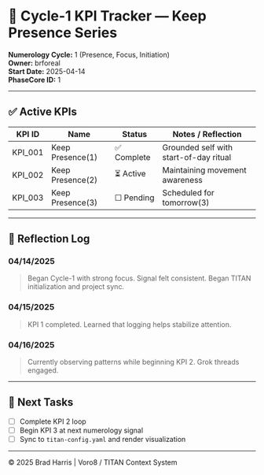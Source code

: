 # 🔁 Cycle-1 KPI Tracker — Keep Presence Series  

**Numerology Cycle:** 1 (Presence, Focus, Initiation)  
**Owner:** brforeal  
**Start Date:** 2025-04-14  
**PhaseCore ID:** 1

---

## ✅ Active KPIs

| KPI ID     | Name               | Status       | Notes / Reflection                      |
|------------|--------------------|------------  |-----------------------------------------|
| KPI_001    | Keep Presence(1)   | ✅ Complete | Grounded self with start-of-day ritual  |
| KPI_002    | Keep Presence(2)   | ⏳ Active   | Maintaining movement awareness          |
| KPI_003    | Keep Presence(3)   | ☐ Pending   | Scheduled for tomorrow(3)               |

---

## 🧠 Reflection Log

### 04/14/2025

> Began Cycle-1 with strong focus. Signal felt consistent. Began TITAN initialization and project sync.

### 04/15/2025

> KPI 1 completed. Learned that logging helps stabilize attention.

### 04/16/2025

> Currently observing patterns while beginning KPI 2. Grok threads engaged.

---

## 🧭 Next Tasks

- [ ] Complete KPI 2 loop
- [ ] Begin KPI 3 at next numerology signal
- [ ] Sync to `titan-config.yaml` and render visualization

---

© 2025 Brad Harris | Voro8 / TITAN Context System
